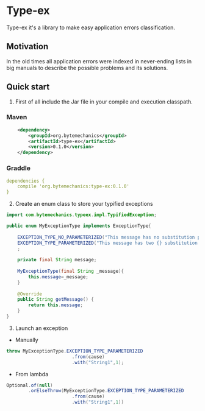 # Type-ex
Type-ex it's a library to make easy application errors classification. 

## Motivation
In the old times all application errors were indexed in never-ending lists in big manuals to describe the possible problems and its solutions. 

## Quick start
1. First of all include the Jar file in your compile and execution classpath.
### Maven
```xml
	<dependency>
		<groupId>org.bytemechanics</groupId>
		<artifactId>type-ex</artifactId>
		<version>0.1.0</version>
	</dependency>
```
### Graddle
```yml
dependencies {
    compile 'org.bytemechanics:type-ex:0.1.0'
}
```
2. Create an enum class to store your typified exceptions
```Java
import com.bytemechanics.typeex.impl.TypifiedException;

public enum MyExceptionType implements ExceptionType{
	
	EXCEPTION_TYPE_NO_PARAMETERIZED("This message has no substitution parameters"),
	EXCEPTION_TYPE_PARAMETERIZED("This message has two {} substitution parameters {}"),
	;
	
	private final String message;
	
	MyExceptionType(final String _message){
		this.message=_message;
	}
	
	@Override
	public String getMessage() {
		return this.message;
	}
}
```
3. Launch an exception
* Manually
```Java
throw MyExceptionType.EXCEPTION_TYPE_PARAMETERIZED
						.from(cause)
						.with("String1",1);
```
* From lambda
```Java
Optional.of(null)
		.orElseThrow(MyExceptionType.EXCEPTION_TYPE_PARAMETERIZED
						.from(cause)
						.with("String1",1))
```
